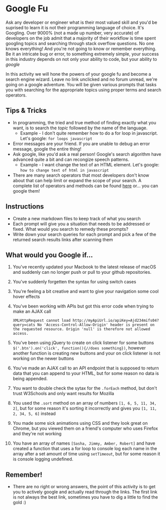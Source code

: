 # Google Fu

Ask any developer or engineer what is their most valued skill and you'd be suprised to learn it is not their programming language of choice. It's Googling. Over 9000% (not a made up number, very accurate) of developers on the job admit that a majority of their workflow is time spent googling topics and searching through stack overflow questions. No one knows everything! And you're not going to know or remember everything. Be it an intricate bug or error, to something extremely simple, your success in this industry depends on not only your ability to code, but your ability to _google_

In this activity we will hone the powers of your google fu and become a search engine wizard. Leave no link unclicked and no forum unread, we're going on a google adventure. You will be given various prompts that tasks you with searching for the appropriate topics using proper terms and search operators.

## Tips & Tricks

* In programming, the tried and true method of finding exactly what you want, is to search the _topic_ followed by the name of the language.
    * Example - I don't quite remember how to do a for loop in javascript. Let's google: `for loops javascript`
* Error messages are your friend. If you are unable to debug an error message, google the entire thing!
* Ask google, like you'd ask a real person! Google's search algorithm have advanced quite a bit and can recongize speech patterns.
    * Example - I want change the text of an HTML element. Let's google: `how to change text of html in javascript`
* There are many search operators that most developers don't know about that can help limit or expand the scope of your search. A complete list of operators and methods can be found [here](https://ahrefs.com/blog/google-advanced-search-operators/) or... you can google them!

## Instructions

* Create a new markdown files to keep track of what you search
* Each prompt will give you a situation that needs to be addressed or fixed. What would you search to remedy these prompts?
* Write down your search queries for each prompt and pick a few of the returned search results links after scanning them

## What would you Google if...

1. You've recently updated your Macbook to the latest release of macOS and suddenly can no longer push or pull to your github repositories. 

2. You've suddenly forgetten the syntax for using switch cases

3. You're feeling a bit creative and want to give your navigation some cool hover effects

4. You've been working with APIs but got this error code when trying to make an AJAX call
    ```
    XMLHttpRequest cannot load http://myApiUrl.io/apiKey=Ajd234mifs04?query=cats No 'Access-Control-Allow-Origin' header is present on the requested resource. Origin 'null' is therefore not allowed access.
    ```
5. You've been using jQuery to create on click listener for some buttons `$('.btn').on('click', function(){//does something})`, however another function is creating new buttons and your on click listener is not working on the newer buttons

6. You've made an AJAX call to an API endpoint that is supposed to return data that you can append to your HTML, but for some reason no data is being appended.

7. You want to double check the sytax for the `.forEach` method, but don't trust W3Schools and only want results for Mozilla

8. You used the `.sort` method on an array of numbers `[1, 6, 5, 11, 34, 2]`, but for some reason it's sorting it incorrectly and gives you `[1, 11, 2, 34, 5, 6]` instead

9. You made some sick animations using CSS and they look great on Chrome, but you viewed them on a friend's computer who uses Firefox and they're not working

10. You have an array of names `[Sasha, Jimmy, Amber, Robert]` and have created a function that uses a for loop to console log each name in the array after a set amount of time using `setTimeout`, but for some reason it is console logging undefined.

## Remember!

* There are no right or wrong answers, the point of this activity is to get you to actively google and actually read through the links. The first link is not always the best link, sometimes you have to dig a little to find the gold :)

